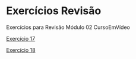 # Exercícios Revisão
 Exercícios para Revisão Módulo 02 CursoEmVídeo

 <a href="https://guilhermehenriquemartins.github.io/Exerc-cios-Revis-o/ex017/fonte01.html" target="_blank" rel="self">Exercício 17</a>

 <a href ="https://guilhermehenriquemartins.github.io/Exerc-cios-Revis-o/ex018/tamanho.html" target="_blank" rel="self">Exercício 18</a>